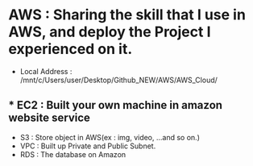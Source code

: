 # AWS : Sharing the skill that I use in AWS, and deploy the Project I experienced on it.

- Local Address : /mnt/c/Users/user/Desktop/Github_NEW/AWS/AWS_Cloud/

## \* EC2 : Built your own machine in amazon website service <br>

- S3 : Store object in AWS(ex : img, video, ...and so on.)
- VPC : Built up Private and Public Subnet.
- RDS : The database on Amazon
